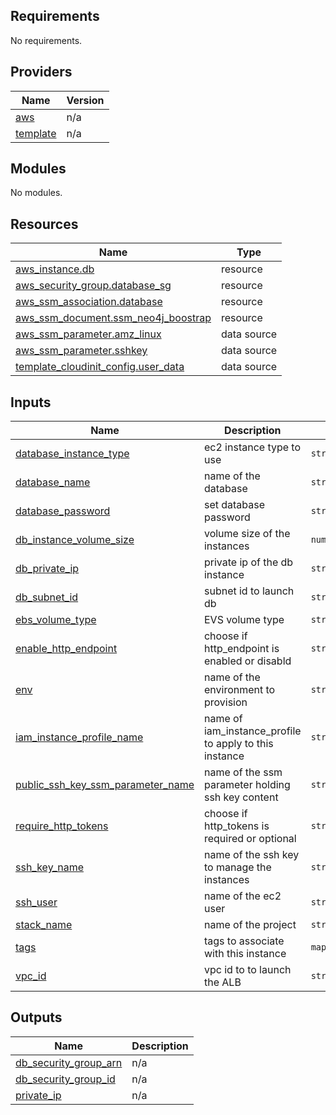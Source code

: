 <!-- BEGIN_TF_DOCS -->
## Requirements

No requirements.

## Providers

| Name | Version |
|------|---------|
| <a name="provider_aws"></a> [aws](#provider\_aws) | n/a |
| <a name="provider_template"></a> [template](#provider\_template) | n/a |

## Modules

No modules.

## Resources

| Name | Type |
|------|------|
| [aws_instance.db](https://registry.terraform.io/providers/hashicorp/aws/latest/docs/resources/instance) | resource |
| [aws_security_group.database_sg](https://registry.terraform.io/providers/hashicorp/aws/latest/docs/resources/security_group) | resource |
| [aws_ssm_association.database](https://registry.terraform.io/providers/hashicorp/aws/latest/docs/resources/ssm_association) | resource |
| [aws_ssm_document.ssm_neo4j_boostrap](https://registry.terraform.io/providers/hashicorp/aws/latest/docs/resources/ssm_document) | resource |
| [aws_ssm_parameter.amz_linux](https://registry.terraform.io/providers/hashicorp/aws/latest/docs/data-sources/ssm_parameter) | data source |
| [aws_ssm_parameter.sshkey](https://registry.terraform.io/providers/hashicorp/aws/latest/docs/data-sources/ssm_parameter) | data source |
| [template_cloudinit_config.user_data](https://registry.terraform.io/providers/hashicorp/template/latest/docs/data-sources/cloudinit_config) | data source |

## Inputs

| Name | Description | Type | Default | Required |
|------|-------------|------|---------|:--------:|
| <a name="input_database_instance_type"></a> [database\_instance\_type](#input\_database\_instance\_type) | ec2 instance type to use | `string` | `"t3.medium"` | no |
| <a name="input_database_name"></a> [database\_name](#input\_database\_name) | name of the database | `string` | `"neo4j"` | no |
| <a name="input_database_password"></a> [database\_password](#input\_database\_password) | set database password | `string` | `"custodian"` | no |
| <a name="input_db_instance_volume_size"></a> [db\_instance\_volume\_size](#input\_db\_instance\_volume\_size) | volume size of the instances | `number` | `100` | no |
| <a name="input_db_private_ip"></a> [db\_private\_ip](#input\_db\_private\_ip) | private ip of the db instance | `string` | n/a | yes |
| <a name="input_db_subnet_id"></a> [db\_subnet\_id](#input\_db\_subnet\_id) | subnet id to launch db | `string` | n/a | yes |
| <a name="input_ebs_volume_type"></a> [ebs\_volume\_type](#input\_ebs\_volume\_type) | EVS volume type | `string` | `"standard"` | no |
| <a name="input_enable_http_endpoint"></a> [enable\_http\_endpoint](#input\_enable\_http\_endpoint) | choose if http\_endpoint is enabled or disabld | `string` | `"enabled"` | no |
| <a name="input_env"></a> [env](#input\_env) | name of the environment to provision | `string` | n/a | yes |
| <a name="input_iam_instance_profile_name"></a> [iam\_instance\_profile\_name](#input\_iam\_instance\_profile\_name) | name of iam\_instance\_profile to apply to this instance | `string` | `"bento-dev-ecs-instance-profile"` | no |
| <a name="input_public_ssh_key_ssm_parameter_name"></a> [public\_ssh\_key\_ssm\_parameter\_name](#input\_public\_ssh\_key\_ssm\_parameter\_name) | name of the ssm parameter holding ssh key content | `string` | `"ssh_public_key"` | no |
| <a name="input_require_http_tokens"></a> [require\_http\_tokens](#input\_require\_http\_tokens) | choose if http\_tokens is required or optional | `string` | `"optional"` | no |
| <a name="input_ssh_key_name"></a> [ssh\_key\_name](#input\_ssh\_key\_name) | name of the ssh key to manage the instances | `string` | `"devops"` | no |
| <a name="input_ssh_user"></a> [ssh\_user](#input\_ssh\_user) | name of the ec2 user | `string` | `"bento"` | no |
| <a name="input_stack_name"></a> [stack\_name](#input\_stack\_name) | name of the project | `string` | n/a | yes |
| <a name="input_tags"></a> [tags](#input\_tags) | tags to associate with this instance | `map(string)` | n/a | yes |
| <a name="input_vpc_id"></a> [vpc\_id](#input\_vpc\_id) | vpc id to to launch the ALB | `string` | n/a | yes |

## Outputs

| Name | Description |
|------|-------------|
| <a name="output_db_security_group_arn"></a> [db\_security\_group\_arn](#output\_db\_security\_group\_arn) | n/a |
| <a name="output_db_security_group_id"></a> [db\_security\_group\_id](#output\_db\_security\_group\_id) | n/a |
| <a name="output_private_ip"></a> [private\_ip](#output\_private\_ip) | n/a |
<!-- END_TF_DOCS -->